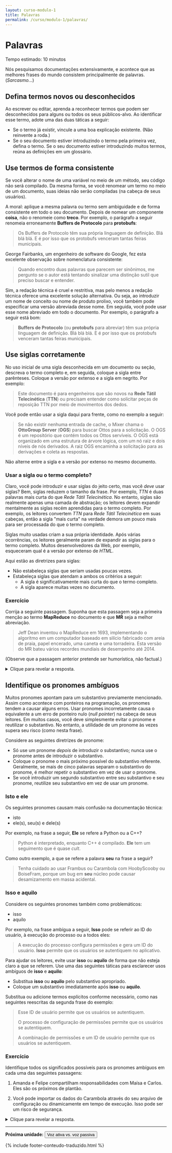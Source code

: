 ```yaml
---
layout: curso-modulo-1
title: Palavras
permalink: /curso/modulo-1/palavras/
---
```


# Palavras

<div class="alerta alerta-simples">
    <p>Tempo estimado: 10 minutos</p>
</div>

Nós pesquisamos documentações extensivamente, e acontece que as melhores frases do mundo consistem principalmente de palavras. (*Sarcasmo...*)

## Defina termos novos ou desconhecidos

Ao escrever ou editar, aprenda a reconhecer termos que podem ser desconhecidos para alguns ou todos os seus públicos-alvo. Ao identificar esse termo, adote uma das duas táticas a seguir:

* Se o termo já existir, vincule a uma boa explicação existente. (Não reinvente a roda.)
* Se o seu documento estiver introduzindo o termo pela primeira vez, defina o termo. Se o seu documento estiver introduzindo muitos termos, reúna as definições em um glossário.

## Use termos de forma consistente

Se você alterar o nome de uma variável no meio de um método, seu código não será compilado. Da mesma forma, se você renomear um termo no meio de um documento, suas ideias não serão compiladas (na cabeça de seus usuários).

A moral: aplique a mesma palavra ou termo sem ambiguidade e de forma consistente em todo o seu documento. Depois de nomear um componente **coisa**, não o renomeie como **treco**. Por exemplo, o parágrafo a seguir renomeia erroneamente **Buffers de Protocolo** para **protobufs**:

> Os Buffers de Protocolo têm sua própria linguagem de definição. Blá blá blá. E é por isso que os protobufs venceram tantas feiras municipais.

George Fairbanks, um engenheiro de software do Google, fez esta excelente observação sobre nomenclatura consistente:

> Quando encontro duas palavras que parecem ser sinônimos, me pergunto se o autor está tentando sinalizar uma distinção sutil que preciso buscar e entender.

Sim, a redação técnica é cruel e restritiva, mas pelo menos a redação técnica oferece uma excelente solução alternativa. Ou seja, ao introduzir um nome de conceito ou nome de produto prolixo, você também pode especificar uma versão abreviada desse nome. Em seguida, você pode usar esse nome abreviado em todo o documento. Por exemplo, o parágrafo a seguir está bom:

> **Buffers de Protocolo** (ou **protobufs** para abreviar) têm sua própria linguagem de definição. Blá blá blá. E é por isso que os protobufs venceram tantas feiras municipais.

## Use siglas corretamente

No uso inicial de uma sigla desconhecida em um documento ou seção, descreva o termo completo e, em seguida, coloque a sigla entre parênteses. Coloque a versão por extenso e a sigla em negrito. Por exemplo:

> Este documento é para engenheiros que são novos na **Rede Tátil Telecinética** (**TTN**) ou precisam entender como solicitar peças de reposição TTN por meio de movimentos dos dedos.

Você pode então usar a sigla daqui para frente, como no exemplo a seguir:

> Se não existir nenhuma entrada de cache, o Mixer chama o **OttoGroup Server** (**OGS**) para buscar Ottos para a solicitação. O OGS é um repositório que contém todos os Ottos servíveis. O OGS está organizado em uma estrutura de árvore lógica, com um nó raiz e dois níveis de nós derivados. A raiz OGS encaminha a solicitação para as derivações e coleta as respostas.

Não alterne entre a sigla e a versão por extenso no mesmo documento.

### Usar a sigla ou o termo completo?

Claro, você pode introduzir e usar siglas do jeito certo, mas você *deve* usar siglas? Bem, siglas reduzem o tamanho da frase. Por exemplo, *TTN* é duas palavras mais curta do que *Rede Tátil Telecinética*. No entanto, siglas são realmente apenas uma camada de abstração; os leitores devem expandir mentalmente as siglas recém aprendidas para o termo completo. Por exemplo, os leitores convertem *TTN* para *Rede Tátil Telecinética* em suas cabeças, então a sigla "mais curta" na verdade demora um pouco mais para ser processada do que o termo completo.

Siglas muito usadas ​criam a sua própria identidade. Após várias ocorrências, os leitores geralmente param de expandir as siglas para o termo completo. Muitos desenvolvedores da Web, por exemplo, esqueceram qual é a versão por extenso de *HTML*.

Aqui estão as diretrizes para siglas:

* Não estabeleça siglas que seriam usadas poucas vezes.
* Estabeleça siglas que atendam a ambos os critérios a seguir:
  * A sigla é significativamente mais curta do que o termo completo.
  * A sigla aparece muitas vezes no documento.

### Exercício

Corrija a seguinte passagem. Suponha que esta passagem seja a primeira menção ao termo **MapReduce** no documento e que **MR** seja a melhor abreviação.

> Jeff Dean inventou o MapReduce em 1693, implementando o algoritmo em um computador baseado em silício fabricado com areia de praia, papel encerado, uma caneta e uma torradeira. Esta versão do MR bateu vários recordes mundiais de desempenho até 2014.

(Observe que a passagem anterior pretende ser humorística, não factual.)

<details>
<summary>Clique para revelar a resposta.</summary>

<p>Você pode tomar algumas abordagens diferentes aqui. Uma abordagem é associar a sigla <i>MR</i> ao termo completo e depois usar essa sigla:</p>

<blockquote>Jeff Dean inventou o <b>MapReduce</b> (<b>MR</b>) em... Esta versão do MR bateu vários...</blockquote>

<p>Alternativamente, você pode decidir que abreviar uma passagem tão curta sobrecarrega muito os leitores, então você simplesmente usará o termo <i>MapReduce</i> completo todas as vezes:</p>

<blockquote>Jeff Dean inventou o <b>MapReduce</b> em... Esta versão do MapReduce bateu vários...</blockquote>

<p>Aliás, um redator técnico mais experiente também converteria "areia de praia, papel encerado, uma caneta e uma torradeira" em uma lista com marcadores. Você aprenderá mais sobre isso na <a href="/curso/modulo-1/listas-tabelas/">lição de Listas e Tabelas</a>.</p>

</details>

## Identifique os pronomes ambíguos

Muitos pronomes apontam para um substantivo previamente mencionado. Assim como acontece com ponteiros na programação, os pronomes tendem a causar alguns erros. Usar pronomes incorretamente causa o equivalente a um erro de ponteiro nulo (*null pointer*) na cabeça de seus leitores. Em muitos casos, você deve simplesmente evitar o pronome e reutilizar o substantivo. No entanto, a utilidade de um pronome às vezes supera seu risco (como nesta frase).

Considere as seguintes diretrizes de pronome:

* Só use um pronome *depois* de introduzir o substantivo; nunca use o pronome antes de introduzir o substantivo.
* Coloque o pronome o mais próximo possível do substantivo referente. Geralmente, se mais de cinco palavras separam o substantivo do pronome, é melhor repetir o substantivo em vez de usar o pronome.
* Se você introduzir um segundo substantivo entre seu substantivo e seu pronome, reutilize seu substantivo em vez de usar um pronome.

### Isto e ele

Os seguintes pronomes causam mais confusão na documentação técnica:

* isto
* ele(s), seu(s) e dele(s)

Por exemplo, na frase a seguir, **Ele** se refere a Python ou a C++?

> Python é interpretado, enquanto C++ é compilado. **Ele** tem um seguimento que é quase *cult*.

Como outro exemplo, a que se refere a palavra **seu** na frase a seguir?

> Tenha cuidado ao usar Frambus ou Carambola com HoobyScooby ou BoiseFram, porque um bug em **seu** núcleo pode causar desamizamento em massa acidental.

### Isso e aquilo

Considere os seguintes pronomes também como problemáticos:

* isso
* aquilo

Por exemplo, na frase ambígua a seguir, **Isso** pode se referir ao ID do usuário, à execução do processo ou a todos eles:

> A execução do processo configura permissões e gera um ID do usuário. **Isso** permite que os usuários se autentiquem no aplicativo.

Para ajudar os leitores, evite usar **isso** ou **aquilo** de forma que não esteja claro a que se referem. Use uma das seguintes táticas para esclarecer usos ambíguos de **isso** e **aquilo**:

* Substitua **isso** ou **aquilo** pelo substantivo apropriado.
* Coloque um substantivo imediatamente após **isso** ou **aquilo**.

Substitua ou adicione termos explícitos conforme necessário, como nas seguintes reescritas da segunda frase do exemplo:

> Esse ID de usuário permite que os usuários se autentiquem.
>
> O processo de configuração de permissões permite que os usuários se autentiquem.
>
> A combinação de permissões e um ID de usuário permite que os usuários se autentiquem.

### Exercício

Identifique todos os significados possíveis para os pronomes ambíguos em cada uma das seguintes passagens:

1. Amanda e Felipe compartilham responsabilidades com Maísa e Carlos. Eles são os próximos de plantão.

2. Você pode importar os dados do Carambola através do seu arquivo de configuração ou dinamicamente em tempo de execução. Isso pode ser um risco de segurança.

<details>
<summary>Clique para revelar a resposta.</summary>

<ol>
  <li>O pronome <b>eles</b> poderia se referir a qualquer um dos seguintes:
    <ul>
      <li>Amanda e Felipe</li>
      <li>Maísa e Carlos</li>
      <li>Amanda, Felipe, Maísa e Carlos</li>
    </ul>
  </li>
  <li>O pronome <b>isso</b> pode se referir a qualquer um dos seguintes:
    <ul>
      <li>importar através do arquivo de configuração</li>
      <li>importar dinamicamente em tempo de execução</li>
      <li>ambas</li>
    </ul>
  </li>
</ol>

</details>

---

<p class="proxima-unidade"><b>Próxima unidade:</b> <a href="/curso/modulo-1/voz-ativa/"><button type="button" class="btn btn-dark">Voz ativa vs. voz passiva</button></a></p>

{% include footer-conteudo-traduzido.html %}
